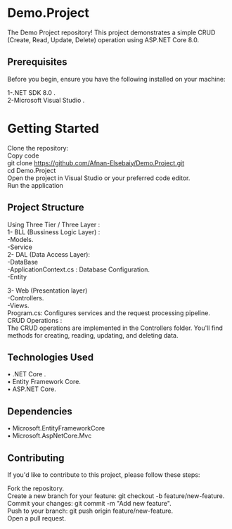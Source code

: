 # Demo.Project
 The Demo Project repository! This project demonstrates a simple CRUD (Create, Read, Update, Delete) operation using ASP.NET Core 8.0.

## Prerequisites
Before you begin, ensure you have the following installed on your machine:

1-.NET SDK 8.0 . <br>
2-Microsoft Visual Studio .

# Getting Started
Clone the repository: <br>
Copy code <br>
git clone https://github.com/Afnan-Elsebaiy/Demo.Project.git <br>
cd Demo.Project <br>
Open the project in Visual Studio or your preferred code editor.<br>
Run the application

## Project Structure
Using Three Tier / Three Layer :<br>
1- BLL (Bussiness Logic Layer) : <br>
 -Models.<br>
 -Service<br>
2- DAL (Data Access Layer): <br>
 -DataBase  <br>
    -ApplicationContext.cs : Database Configuration. <br>
 -Entity <br>
   

3- Web (Presentation layer) <br>
 -Controllers. <br>
 -Views. <br>
Program.cs: Configures services and the request processing pipeline. <br>
CRUD Operations : <br>
The CRUD operations are implemented in the Controllers folder. You'll find methods for creating, reading, updating, and deleting data.

## Technologies Used
•	.NET Core . <br>
•	Entity Framework Core. <br>
•	ASP.NET Core. <br>


## Dependencies
•	Microsoft.EntityFrameworkCore <br>
•	Microsoft.AspNetCore.Mvc <br>


## Contributing
If you'd like to contribute to this project, please follow these steps:

Fork the repository.<br>
Create a new branch for your feature: git checkout -b feature/new-feature.<br>
Commit your changes: git commit -m "Add new feature".<br>
Push to your branch: git push origin feature/new-feature.<br>
Open a pull request.<br>








    


